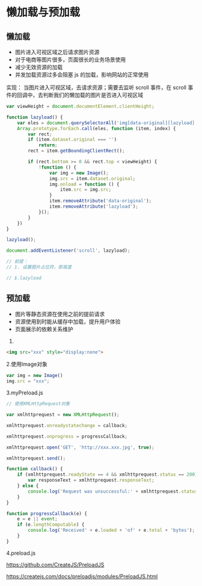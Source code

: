 # 懒加载与预加载

## 懒加载

- 图片进入可视区域之后请求图片资源
- 对于电商等图片很多，页面很长的业务场景使用
- 减少无效资源的加载
- 并发加载资源过多会阻塞 js 的加载，影响网站的正常使用

实现：
当图片进入可视区域，去请求资源；需要去监听 scroll 事件，在 scroll 事件的回调中，去判断我们的懒加载的图片是否进入可视区域

```js
var viewHeight = document.documentElement.clientHeight;

function lazyload() {
    var eles = document.querySelectorAll('img[data-original][lazyload]');
    Array.prototype.forEach.call(eles, function (item, index) {
        var rect;
        if (item.dataset.original === '')
            return;
        rect = item.getBoundingClientRect();

        if (rect.bottom >= 0 && rect.top < viewHeight) {
            !function () {
                var img = new Image();
                img.src = item.dataset.original;
                img.onload = function () {
                    item.src = img.src;
                }
                item.removeAttribute('data-original');
                item.removeAttribute('lazyload');
            }();
        }
    })
}

lazyload();

document.addEventListener('scroll', lazyload);

// 前提：
// 1. 设置图片占位符，即高度

// $.lazyload
```

## 预加载

- 图片等静态资源在使用之前的提前请求
- 资源使用到时能从缓存中加载，提升用户体验
- 页面展示的依赖关系维护

1.
```html
<img src="xxx" style="display:none">
```

2.使用Image对象
```js
var img = new Image()
img.src = "xxx";
```

3.myPreload.js
```js
// 使用XMLHttpRequest对象

var xmlhttprequest = new XMLHttpRequest();

xmlhttprequest.onreadystatechange = callback;

xmlhttprequest.onprogress = progressCallback;

xmlhttprequest.open('GET', 'http://xxx.xxx.jpg', true);

xmlhttprequest.send();

function callback() {
    if (xmlhttprequest.readyState == 4 && xmlhttprequest.status == 200) {
        var responseText = xmlhttprequest.responseText;
    } else {
        console.log('Request was unsuccessful:' + xmlhttprequest.status);
    }
}

function progressCallback(e) {
    e = e || event;
    if (e.lengthComputable) {
        console.log('Received' + e.loaded + 'of' + e.total + 'bytes');
    }
}
```

4.preload.js

https://github.com/CreateJS/PreloadJS

https://createjs.com/docs/preloadjs/modules/PreloadJS.html

